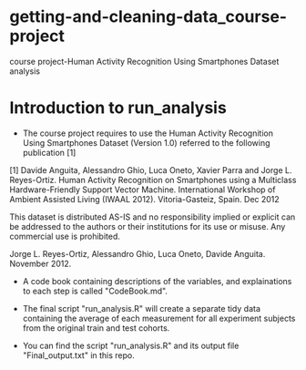 # getting-and-cleaning-data_course-project
course project-Human Activity Recognition Using Smartphones Dataset analysis
# Introduction to run_analysis

* The course project requires to use the Human Activity Recognition Using Smartphones Dataset (Version 1.0) referred to the following publication [1] 

[1] Davide Anguita, Alessandro Ghio, Luca Oneto, Xavier Parra and Jorge L. Reyes-Ortiz. Human Activity Recognition on Smartphones using a Multiclass Hardware-Friendly Support Vector Machine. International Workshop of Ambient Assisted Living (IWAAL 2012). Vitoria-Gasteiz, Spain. Dec 2012

This dataset is distributed AS-IS and no responsibility implied or explicit can be addressed to the authors or their institutions for its use or misuse. Any commercial use is prohibited.

Jorge L. Reyes-Ortiz, Alessandro Ghio, Luca Oneto, Davide Anguita. November 2012.


* A code book containing descriptions of the variables, and explainations to each step is called "CodeBook.md". 

* The final script "run_analysis.R" will create a separate tidy data containing the average of each measurement for all experiment subjects from the original train and test cohorts.
 
* You can find the script "run_analysis.R" and its output file "Final_output.txt" in this repo.



